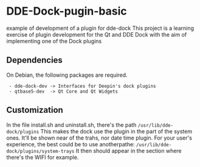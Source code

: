 # DDE-Dock-pugin-basic
example of development of a plugin for dde-dock This project is a learning exercise of plugin development for the Qt and DDE Dock with the aim of implementing one of the Dock plugins

## Dependencies

On Debian, the following packages are required.
```
 - dde-dock-dev -> Interfaces for Deepin's dock plugins
 - qtbase5-dev  -> Qt Core and Qt Widgets
```
## Customization
In the file install.sh and uninstall.sh, there's the path ```/usr/lib/dde-dock/plugins```
This makes the dock use the plugin in the part of the system ones. It'll be shown near of the trahs, nor date time plugin. For your user's experience, the best could be to use anotherpathe:
```/usr/lib/dde-dock/plugins/system-trays```
It then should appear in the section where there's the WIFI for example.
